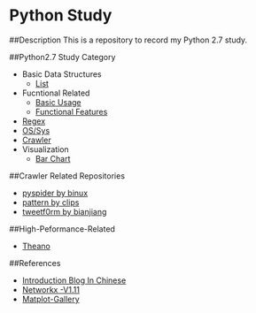 # Python Study
##Description
This is a repository to record my Python 2.7 study.

##Python2.7 Study Category
- Basic Data Structures
    - [List](basic_data_structure/list_study.py)
- Fucntional Related
    - [Basic Usage](functional/function_test.py)
    - [Functional Features](functional/functional_test.py)
- [Regex](string_regex/regex_test.py)
- [OS/Sys](./os)
- [Crawler](./crawler)
- Visualization
    - [Bar Chart](./plot)

##Crawler Related Repositories
- [pyspider by binux](https://github.com/binux/pyspider)        
- [pattern by clips](https://github.com/clips/pattern)        
- [tweetf0rm by bianjiang](https://github.com/bianjiang/tweetf0rm)        

##High-Peformance-Related
- [Theano](https://github.com/Theano/Theano)   

##References
- [Introduction Blog In Chinese](http://www.liaoxuefeng.com/wiki/001374738125095c955c1e6d8bb493182103fac9270762a000)
- [Networkx -V1.11](http://networkx.readthedocs.io/en/networkx-1.11/)
- [Matplot-Gallery](http://matplotlib.org/gallery.html)
